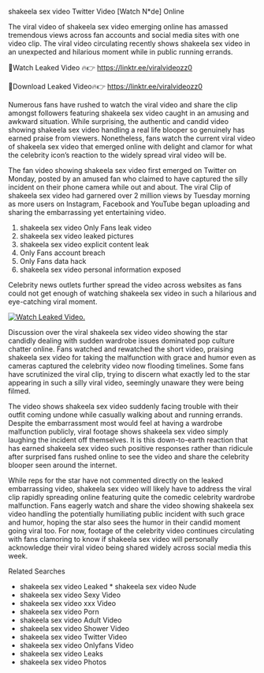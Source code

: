 ﻿shakeela sex video Twitter Video [Watch N*de] Online

The viral video of ﻿shakeela sex video emerging online has amassed tremendous views across fan accounts and social media sites with one video clip. The viral video circulating recently shows ﻿shakeela sex video in an unexpected and hilarious moment while in public running errands. 

🔴Watch Leaked Video 🔥👉  https://linktr.ee/viralvideozz0 

🔴Download Leaked Video🔥👉  https://linktr.ee/viralvideozz0 

Numerous fans have rushed to watch the viral video and share the clip amongst followers featuring ﻿shakeela sex video caught in an amusing and awkward situation. While surprising, the authentic and candid video showing ﻿shakeela sex video handling a real life blooper so genuinely has earned praise from viewers. Nonetheless, fans watch the current viral video of ﻿shakeela sex video that emerged online with delight and clamor for what the celebrity icon’s reaction to the widely spread viral video will be.

The fan video showing ﻿shakeela sex video first emerged on Twitter on Monday, posted by an amused fan who claimed to have captured the silly incident on their phone camera while out and about. The viral Clip of ﻿shakeela sex video had garnered over 2 million views by Tuesday morning as more users on Instagram, Facebook and YouTube began uploading and sharing the embarrassing yet entertaining video. 

1. ﻿shakeela sex video Only Fans leak video
2. ﻿shakeela sex video leaked pictures
3. ﻿shakeela sex video explicit content leak
4. Only Fans account breach
5. Only Fans data hack
6. ﻿shakeela sex video personal information exposed

Celebrity news outlets further spread the video across websites as fans could not get enough of watching ﻿shakeela sex video in such a hilarious and eye-catching viral moment. 

[![Watch Leaked Video.](https://miro.medium.com/v2/resize:fit:828/format:webp/1*cilzJN44JGOrTw9NJCrNHA.gif "Watch Leaked Video")](https://linktr.ee/viralvideozz0)

Discussion over the viral ﻿shakeela sex video video showing the star candidly dealing with sudden wardrobe issues dominated pop culture chatter online. Fans watched and rewatched the short video, praising ﻿shakeela sex video for taking the malfunction with grace and humor even as cameras captured the celebrity video now flooding timelines. Some fans have scrutinized the viral clip, trying to discern what exactly led to the star appearing in such a silly viral video, seemingly unaware they were being filmed.

The video shows ﻿shakeela sex video suddenly facing trouble with their outfit coming undone while casually walking about and running errands. Despite the embarrassment most would feel at having a wardrobe malfunction publicly, viral footage shows ﻿shakeela sex video simply laughing the incident off themselves. It is this down-to-earth reaction that has earned ﻿shakeela sex video such positive responses rather than ridicule after surprised fans rushed online to see the video and share the celebrity blooper seen around the internet.  

While reps for the star have not commented directly on the leaked embarrassing video, ﻿shakeela sex video will likely have to address the viral clip rapidly spreading online featuring quite the comedic celebrity wardrobe malfunction. Fans eagerly watch and share the video showing ﻿shakeela sex video handling the potentially humiliating public incident with such grace and humor, hoping the star also sees the humor in their candid moment going viral too. For now, footage of the celebrity video continues circulating with fans clamoring to know if ﻿shakeela sex video will personally acknowledge their viral video being shared widely across social media this week.

Related Searches
* ﻿shakeela sex video Leaked
﻿* shakeela sex video Nude
* ﻿shakeela sex video Sexy Video
* ﻿shakeela sex video xxx Video
* ﻿shakeela sex video Porn
* ﻿shakeela sex video Adult Video
* ﻿shakeela sex video Shower Video
* ﻿shakeela sex video Twitter Video
* ﻿shakeela sex video Onlyfans Video
* ﻿shakeela sex video Leaks
* ﻿shakeela sex video Photos